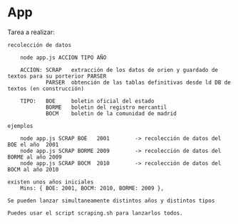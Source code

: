 ﻿# App

Tarea a realizar:

	recolección de datos

		node app.js ACCION TIPO AÑO

		ACCION: SCRAP	extracción de los datos de orien y guardado de textos para su porterior PARSER
				PARSER	obtención de las tablas definitivas desde ld DB de textos (en construcción)

		TIPO:	BOE		boletin oficial del estado
				BORME	boletin del registro mercantil
				BOCM	boletin de la comunidad de madrid
		
	ejemplos
		
		node app.js SCRAP BOE 	2001		-> recolección de datos del BOE el año	2001
		node app.js SCRAP BORME	2009		-> recolección de datos del BORME al año 2009
		node app.js SCRAP BOCM	2010		-> recolección de datos del BOCM al año 2010

	existen unos años iniciales
		Mins: { BOE: 2001, BOCM: 2010, BORME: 2009 },
	
	Se pueden lanzar simultaneamente distintos años y distintos tipos

	Puedes usar el script scraping.sh para lanzarlos todos.
